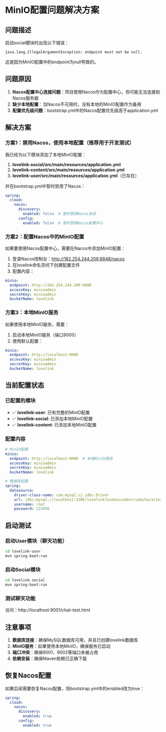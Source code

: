 # MinIO配置问题解决方案

## 问题描述

启动social模块时出现以下错误：
```
java.lang.IllegalArgumentException: endpoint must not be null.
```

这是因为MinIO配置中的endpoint为null导致的。

## 问题原因

1. **Nacos配置中心连接问题**：项目使用Nacos作为配置中心，但可能无法连接到Nacos服务器
2. **缺少本地配置**：当Nacos不可用时，没有本地的MinIO配置作为备用
3. **配置优先级问题**：bootstrap.yml中的Nacos配置优先级高于application.yml

## 解决方案

### 方案1：禁用Nacos，使用本地配置（推荐用于开发测试）

我已经为以下模块添加了本地MinIO配置：

1. **lovelink-social/src/main/resources/application.yml**
2. **lovelink-content/src/main/resources/application.yml**
3. **lovelink-user/src/main/resources/application.yml**（已存在）

并在bootstrap.yml中暂时禁用了Nacos：
```yaml
spring:
  cloud:
    nacos:
      discovery:
        enabled: false  # 暂时禁用Nacos发现
      config:
        enabled: false  # 暂时禁用Nacos配置中心
```

### 方案2：配置Nacos中的MinIO配置

如果要使用Nacos配置中心，需要在Nacos中添加MinIO配置：

1. 登录Nacos控制台：http://182.254.244.209:8848/nacos
2. 在lovelink命名空间下创建配置文件
3. 配置内容：
```yaml
minio:
  endpoint: http://182.254.244.209:9000
  accessKey: minioadmin
  secretKey: minioadmin
  bucketName: lovelink
```

### 方案3：本地MinIO服务

如果使用本地MinIO服务，需要：

1. 启动本地MinIO服务（端口9000）
2. 使用默认配置：
```yaml
minio:
  endpoint: http://localhost:9000
  accessKey: minioadmin
  secretKey: minioadmin
  bucketName: lovelink
```

## 当前配置状态

### 已配置的模块

- ✅ **lovelink-user**: 已有完整的MinIO配置
- ✅ **lovelink-social**: 已添加本地MinIO配置
- ✅ **lovelink-content**: 已添加本地MinIO配置

### 配置内容

```yaml
# MinIO配置
minio:
  endpoint: http://localhost:9000  # 本地MinIO服务
  accessKey: minioadmin
  secretKey: minioadmin
  bucketName: lovelink

# 数据库配置
spring:
  datasource:
    driver-class-name: com.mysql.cj.jdbc.Driver
    url: jdbc:mysql://localhost:3306/lovelink?useUnicode=true&characterEncoding=utf-8&useSSL=false&serverTimezone=Asia/Shanghai
    username: root
    password: 123456
```

## 启动测试

### 启动User模块（聊天功能）
```bash
cd lovelink-user
mvn spring-boot:run
```

### 启动Social模块
```bash
cd lovelink-social
mvn spring-boot:run
```

### 测试聊天功能
访问：http://localhost:9001/chat-test.html

## 注意事项

1. **数据库连接**：确保MySQL数据库可用，并且已创建lovelink数据库
2. **MinIO服务**：如果使用本地MinIO，确保服务已启动
3. **端口冲突**：确保9001、9002等端口未被占用
4. **依赖安装**：确保Maven依赖已正确下载

## 恢复Nacos配置

如果后续需要恢复Nacos配置，将bootstrap.yml中的enabled改为true：
```yaml
spring:
  cloud:
    nacos:
      discovery:
        enabled: true
      config:
        enabled: true
```
